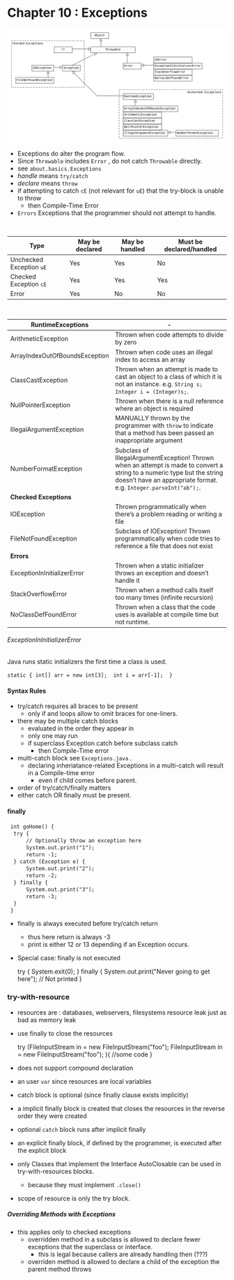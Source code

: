 # Chapter 10 : Exceptions
![](Exceptions.png)

* Exceptions do alter the program flow.
* Since `Throwable` includes `Error` , do not catch `Throwable` directly.
* see `about.basics.Exceptions`
* _handle_ means `try/catch`
* _declare_ means `throw`
* if attempting to catch `cE` (not relevant for `uE`) that the try-block is unable to throw
    * then Compile-Time Error
* `Errors` Exceptions that the programmer should not attempt to handle.

                        
<br>
    
Type | May be declared | May be handled | Must be declared/handled
---|---|---|---
Unchecked Exception `uE`  |Yes| Yes | No
Checked Exception `cE` |Yes| Yes | Yes
Error  |Yes| No | No

<br>

RuntimeExceptions | -
---| ---
ArithmeticException | Thrown when code attempts to divide by zero
ArrayIndexOutOfBoundsException | Thrown when code uses an illegal index to access an array
ClassCastException | Thrown when an attempt is made to cast an object to a class of which it is not an instance. e.g. `String s; Integer i = (Integer)s;`.
NullPointerException | Thrown when there is a null reference where an object is required
IllegalArgumentException | MANUALLY thrown by the programmer with `throw` to indicate that a method has been passed an inappropriate argument
NumberFormatException | Subclass of IllegalArgumentException! Thrown when an attempt is made to convert a string to a numeric type but the string doesn’t have an appropriate format. e.g. `Integer.parseInt("ab");`.
**Checked Exceptions** |                    
IOException | Thrown programmatically when there’s a problem reading or writing a file
FileNotFoundException | Subclass of IOException! Thrown programmatically when code tries to reference a file that does not exist
**Errors** |                            
ExceptionInInitializerError | Thrown when a static initializer throws an exception and doesn’t handle it
StackOverflowError | Thrown when a method calls itself too many times (infinite recursion)
NoClassDefFoundError |  Thrown when a class that the code uses is available at compile time but not runtime.

###### ExceptionInInitializerError
Java runs static initializers the first time a class is used.

    static { int[] arr = new int[3];  int i = arr[-1];  }

#### Syntax Rules
* try/catch requires all braces to be present
    * only if and loops allow to omit braces for one-liners.
* there may be multiple catch blocks
    * evaluated in the order they appear in
    * only one may run
    * if superclass Exception catch before subclass catch
        * then Compile-Time error 
* multi-catch block see `Exceptions.java` .
    * declaring inheriatance-related Exceptions in a multi-catch will result in a Compile-time error
        * even if child comes before parent.
* order of try/catch/finally matters
* either catch OR finally must be present.

#### finally
     int goHome() {
      try {
          // Optionally throw an exception here
          System.out.print("1");
          return -1;
      } catch (Exception e) {
          System.out.print("2");
          return -2;
      } finally {
          System.out.print("3");
          return -3;
      }
     }

* finally is always executed before try/catch return
    * thus here return is always -3
    * print is either 12 or 13 depending if an Exception occurs.
* Special case: finally is not executed


    try {
    System.exit(0);
    } finally {
    System.out.print("Never going to get here"); // Not printed
    }



### try-with-resource
* resources are : databases, webservers, filesystems
resource leak just as bad as memory leak
*  use finally to close the resources


    try (FileInputStream in = new FileInputStream("foo"); FileInputStream in = new FileInputStream("foo"); ){
        //some code
    } 
    
* does not support compound declaration
* an user `var` since resources are local variables
* catch block is optional (since finally clause exists implicitly)
* a implicit finally block is created that closes the resources in the reverse order they were created
* optional `catch` block runs after implicit finally
* an explicit finally block, if defined by the programmer, is executed after the explicit block
* only Classes that implement the Interface AutoClosable can be used in try-with-resources blocks.
    * because they must implement `.close()`
* scope of resource is only the try block.

##### Overriding Methods with Exceptions
* this applies only to checked exceptions
    * overridden method in a subclass is allowed to declare fewer exceptions that the superclass or interface.
        * this is legal because callers are already handling then (???)
    * overriden method is allowed to declare a child of the exception the parent method throws






